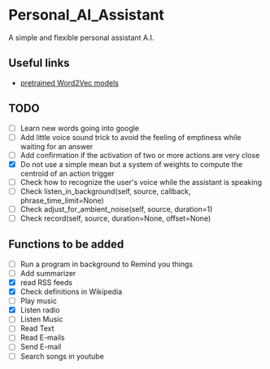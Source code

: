 # Personal_AI_Assistant
A simple and flexible personal assistant A.I.

## Useful links
+ [pretrained Word2Vec models](https://github.com/3Top/word2vec-api#where-to-get-a-pretrained-models)

## TODO
+ [ ] Learn new words going into google
+ [ ] Add little voice sound trick to avoid the feeling of emptiness while waiting for an answer
+ [ ] Add confirmation if the activation of two or more actions are very close
+ [X] Do not use a simple mean but a system of weights to compute the centroid of an action trigger
+ [ ] Check how to recognize the user's voice while the assistant is speaking
+ [ ] Check listen_in_background(self, source, callback, phrase_time_limit=None)
+ [ ] Check adjust_for_ambient_noise(self, source, duration=1)
+ [ ] Check record(self, source, duration=None, offset=None)

## Functions to be added
+ [ ] Run a program in background to Remind you things
+ [ ] Add summarizer 
+ [X] read RSS feeds
+ [X] Check definitions in Wikipedia
+ [ ] Play music
+ [X] Listen radio
+ [ ] Listen Music
+ [ ] Read Text
+ [ ] Read E-mails
+ [ ] Send E-mail
+ [ ] Search songs in youtube
